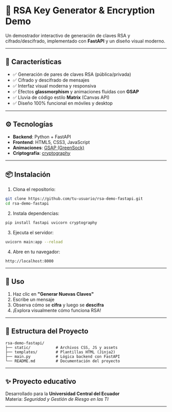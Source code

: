 # 🔐 RSA Key Generator & Encryption Demo

Un demostrador interactivo de generación de claves RSA y cifrado/descifrado, implementado con **FastAPI** y un diseño visual moderno.

---

## 🚀 Características

- ✅ Generación de pares de claves RSA (pública/privada)
- ✅ Cifrado y descifrado de mensajes
- ✅ Interfaz visual moderna y responsiva
- ✅ Efectos **glassmorphism** y animaciones fluidas con **GSAP**
- ✅ Lluvia de código estilo **Matrix** (Canvas API)
- ✅ Diseño 100% funcional en móviles y desktop

---

## ⚙️ Tecnologías

- **Backend**: Python + FastAPI  
- **Frontend**: HTML5, CSS3, JavaScript  
- **Animaciones**: [GSAP (GreenSock)](https://greensock.com/gsap/)  
- **Criptografía**: [cryptography](https://cryptography.io/)

---

## 📦 Instalación

1. Clona el repositorio:

```bash
git clone https://github.com/tu-usuario/rsa-demo-fastapi.git
cd rsa-demo-fastapi
```

2. Instala dependencias:

```bash
pip install fastapi uvicorn cryptography
```

3. Ejecuta el servidor:

```bash
uvicorn main:app --reload
```

4. Abre en tu navegador:

```
http://localhost:8000
```

---

## 🎯 Uso

1. Haz clic en **"Generar Nuevas Claves"**  
2. Escribe un mensaje  
3. Observa cómo se **cifra** y luego se **descifra**  
4. ¡Explora visualmente cómo funciona RSA!

---

## 📂 Estructura del Proyecto

```
rsa-demo-fastapi/
├── static/           # Archivos CSS, JS y assets
├── templates/        # Plantillas HTML (Jinja2)
├── main.py           # Lógica backend con FastAPI
└── README.md         # Documentación del proyecto
```

---

## ✨ Proyecto educativo

Desarrollado para la **Universidad Central del Ecuador**  
Materia: *Seguridad y Gestión de Riesgo en las TI*  

---


